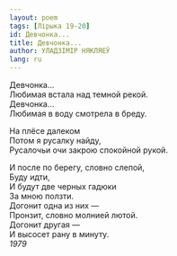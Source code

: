 ```yaml
---
layout: poem
tags: [Лірыка 19-20]
id: Девчонка...
title: Девчонка...
author: УЛАДЗІМІР НЯКЛЯЕЎ
lang: ru
---
```



Девчонка...  
Любимая встала над темной рекой.  
Девчонка...  
Любимая в воду смотрела в бреду.  

На плёсе далеком  
Потом я русалку найду,  
Русалочьи очи закрою спокойной рукой.  

И после по берегу, словно слепой,  
Буду идти,  
И будут две черных гадюки  
За мною ползти.  
Догонит одна из них —  
Пронзит, словно молнией лютой.  
Догонит другая —  
И высосет рану в минуту.  
*1979*  
